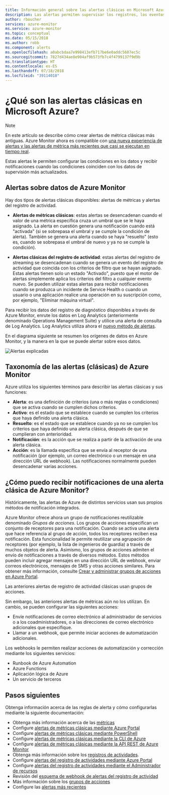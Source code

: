 ```yaml
---
title: Información general sobre las alertas clásicas en Microsoft Azure y Azure Monitor
description: Las alertas permiten supervisar los registros, los eventos o las métricas de recursos de Azure y recibir una notificación cuando se cumple una condición especificada.
author: rboucher
services: azure-monitor
ms.service: azure-monitor
ms.topic: conceptual
ms.date: 05/15/2018
ms.author: robb
ms.component: alerts
ms.openlocfilehash: a0abcbdaa7e998413efb717be6e0addc5607ec5c
ms.sourcegitcommit: 7827d434ae8e904af9b573fb7c4f4799137f9d9b
ms.translationtype: HT
ms.contentlocale: es-ES
ms.lasthandoff: 07/18/2018
ms.locfileid: "39114018"
---
```

# <a name="what-are-classic-alerts-in-microsoft-azure"></a>¿Qué son las alertas clásicas en Microsoft Azure?

> [!NOTE]
> En este artículo se describe cómo crear alertas de métrica clásicas más antiguas. Azure Monitor ahora es compatible con [una nueva experiencia de alertas y las alertas de métrica más recientes que casi se ejecutan en tiempo real](monitoring-overview-unified-alerts.md). 
>

Estas alertas le permiten configurar las condiciones en los datos y recibir notificaciones cuando las condiciones coinciden con los datos de supervisión más actualizados.


## <a name="alerts-on-azure-monitor-data"></a>Alertas sobre datos de Azure Monitor
Hay dos tipos de alertas clásicas disponibles: alertas de métricas y alertas del registro de actividad.

* **Alertas de métricas clásicas**: estas alertas se desencadenan cuando el valor de una métrica específica cruza un umbral que se le haya asignado. La alerta en cuestión genera una notificación cuando está "activada" (si se sobrepasa el umbral y se cumple la condición de alerta). También se genera una alerta cuando se haya "resuelto" (esto es, cuando se sobrepasa el umbral de nuevo y ya no se cumple la condición). 

* **Alertas clásicas del registro de actividad**: estas alertas del registro de streaming se desencadenan cuando se genera un evento del registro de actividad que coincida con los criterios de filtro que se hayan asignado. Estas alertas tienen solo un estado "Activado", puesto que el motor de alertas simplemente aplica los criterios del filtro a cualquier evento nuevo. Se pueden utilizar estas alertas para recibir notificaciones cuando se produzca un incidente de Service Health o cuando un usuario o una aplicación realice una operación en su suscripción como, por ejemplo, "Eliminar máquina virtual".

Para recibir los datos del registro de diagnóstico disponibles a través de Azure Monitor, enrute los datos en Log Analytics (anteriormente denominado Operations Management Suite) y utilice una alerta de consulta de Log Analytics. Log Analytics utiliza ahora el [nuevo método de alertas](monitoring-overview-unified-alerts.md). 

En el diagrama siguiente se resumen los orígenes de datos en Azure Monitor, y la manera en la que se puede alertar sobre esos datos.

![Alertas explicadas](./media/monitoring-overview-alerts/Alerts_Overview_Resource_v4.png)

## <a name="taxonomy-of-azure-monitor-alerts-classic"></a>Taxonomía de las alertas (clásicas) de Azure Monitor
Azure utiliza los siguientes términos para describir las alertas clásicas y sus funciones:
* **Alerta**: es una definición de criterios (una o más reglas o condiciones) que se activa cuando se cumplen dichos criterios.
* **Activo**: es el estado que se establece cuando se cumplen los criterios que haya definido una alerta clásica.
* **Resuelto**: es el estado que se establece cuando ya no se cumplen los criterios que haya definido una alerta clásica, después de que se cumplieran con anterioridad.
* **Notificación**: es la acción que se realiza a partir de la activación de una alerta clásica.
* **Acción**: es la llamada específica que se envía al receptor de una notificación (por ejemplo, un correo electrónico o un mensaje en una dirección URL de webhook). Las notificaciones normalmente pueden desencadenar varias acciones.

## <a name="how-do-i-receive-notifications-from-an-azure-monitor-classic-alert"></a>¿Cómo puedo recibir notificaciones de una alerta clásica de Azure Monitor?
Históricamente, las alertas de Azure de distintos servicios usan sus propios métodos de notificación integrados. 

Azure Monitor ofrece ahora un grupo de notificaciones reutilizable denominado *Grupos de acciones*. Los grupos de acciones especifican un conjunto de receptores para una notificación. Cuando se activa una alerta que hace referencia al grupo de acción, todos los receptores reciben esa notificación. Esta funcionalidad le permite reutilizar una agrupación de receptores (por ejemplo, la lista de ingenieros de guardia) a través de muchos objetos de alerta. Asimismo, los grupos de acciones admiten el envío de notificaciones a través de diversos métodos. Estos métodos pueden incluir agregar mensajes en una dirección URL de webhook, enviar correos electrónicos, mensajes de SMS y otras acciones similares. Para obtener más información, consulte [Crear y administrar grupos de acciones en Azure Portal](monitoring-action-groups.md). 

Las anteriores alertas de registro de actividad clásicas usan grupos de acciones.

Sin embargo, las anteriores alertas de métricas aún no los utilizan. En cambio, se pueden configurar las siguientes acciones: 
* Envíe notificaciones de correo electrónico al administrador de servicios o a los coadministradores, o a las direcciones de correo electrónico adicionales que especifique.
* Llamar a un webhook, que permite iniciar acciones de automatización adicionales.

Los webhooks le permiten realizar acciones de automatización y corrección mediante los siguientes servicios:
- Runbook de Azure Automation
- Azure Functions
- Aplicación lógica de Azure
- Un servicio de terceros

## <a name="next-steps"></a>Pasos siguientes
Obtenga información acerca de las reglas de alerta y cómo configurarlas mediante la siguiente documentación:

* Obtenga más información acerca de las [métricas](monitoring-overview-metrics.md)
* Configure [alertas de métricas clásicas mediante Azure Portal](insights-alerts-portal.md)
* Configure [alertas de métricas clásicas mediante PowerShell](insights-alerts-powershell.md)
* Configure [alertas de métricas clásicas mediante la CLI de Azure](insights-alerts-command-line-interface.md)
* Configure [alertas de métricas clásicas mediante la API REST de Azure Monitor](https://msdn.microsoft.com/library/azure/dn931945.aspx)
* Obtenga más información sobre los [registros de actividades](monitoring-overview-activity-logs.md).
* Configure [alertas del registro de actividades mediante Azure Portal](monitoring-activity-log-alerts.md)
* Configure [alertas del registro de actividades mediante el Administrador de recursos](monitoring-create-activity-log-alerts-with-resource-manager-template.md)
* Revisión del [esquema de webhook de alertas del registro de actividad](monitoring-activity-log-alerts-webhook.md)
* Más información sobre los [grupos de acciones](monitoring-action-groups.md)
* Configure las [alertas más recientes](monitor-alerts-unified-usage.md)
